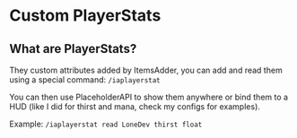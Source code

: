 # Custom PlayerStats

## What are PlayerStats?

They custom attributes added by ItemsAdder, you can add and read them using a special command: `/iaplayerstat`

You can then use PlaceholderAPI to show them anywhere or bind them to a HUD \(like I did for thirst and mana, check my configs for examples\).

Example: `/iaplayerstat read LoneDev thirst float`

